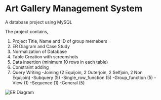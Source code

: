 # Art Gallery Management System

A database project using MySQL

The project contains,
1. Project Title, Name and ID of group memebers
2. ER Diagram and Case Study
3. Normalization of Database
4. Table Creation with screenshots
5. Data insertion (minimum 10 rows in each table)
6. Constraint adding
7. Query Writing
    -Joining (2 Equijoin, 2 Outerjoin, 2 Selfjoin, 2 Non Equijoin)
    -Subquery (5)
    -Single_row_function (5)
    -Group_function (5)
    -View (1)
    -Sequence (1)
    -General (5)

![ER Diagram](https://user-images.githubusercontent.com/99963332/206892852-9ea6ec23-1f63-4a41-942b-bd125d5a61a4.png)

